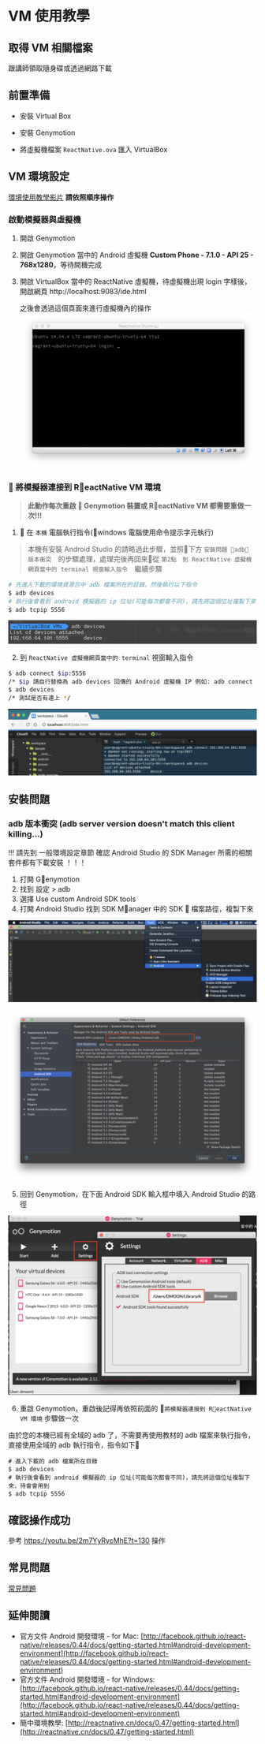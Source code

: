 # VM 使用教學

## 取得 VM 相關檔案

跟講師領取隨身碟或透過網路下載

## 前置準備

- 安裝 Virtual Box

- 安裝 Genymotion

- 將虛擬機檔案 `ReactNative.ova` 匯入 VirtualBox

## VM 環境設定

[環境使用教學影片](https://youtu.be/2m7YyRycMhE)
**請依照順序操作**

### 啟動模擬器與虛擬機

1.  開啟 Genymotion
2.  開啟 Genymotion 當中的 Android 虛擬機 **Custom Phone - 7.1.0 - API 25 - 768x1280**，等待開機完成
3.  開啟 VirtualBox 當中的 ReactNative 虛擬機，待虛擬機出現 login 字樣後，開啟網頁 http://localhost:9083/ide.html

    之後會透過這個頁面來進行虛擬機內的操作
    ![React Native 虛擬機啟動就緒](assets/vm-ready.png)

###  將模擬器連接到 ReactNative VM 環境

> **此動作每次重啟  Genymotion 裝置或 ReactNative VM 都需要重做一次!!!**

1.   在 `本機` 電腦執行指令(windows 電腦使用命令提示字元執行)

> 本機有安裝 Android Studio 的請略過此步驟，並照下方 `安裝問題 adb 版本衝突`　的步驟處理，處理完後再回來從 `第2點　到 ReactNative 虛擬機網頁當中的 terminal 視窗輸入指令`　繼續步驟

```bash
# 先進入下載的環境資源包中 adb 檔案所在的目錄，然後執行以下指令
$ adb devices
# 執行後會看到 android 模擬器的 ip 位址(可能每次都會不同)，請先將這個位址複製下來，待會會用到
$ adb tcpip 5556
```

![](assets/adb-device-ip.png)

2.  到 `ReactNative 虛擬機網頁當中的 terminal` 視窗輸入指令

```bash
$ adb connect $ip:5556
/* $ip 請自行替換為 adb devices 回傳的 Android 虛擬機 IP 例如: adb connect 192.168.57.101:5556 */
$ adb devices
/* 測試是否有連上 */
```

![](assets/cloud9-terminal.png)

## 安裝問題

### adb 版本衝突 (adb server version doesn't match this client killing...)

!!!  請先到 一般環境設定章節 確認 Android Studio 的 SDK Manager 所需的相關套件都有下載安裝 ！！！

1.  打開 Genymotion
2.  找到 設定 > adb
3.  選擇 Use custom Android SDK tools
4.  打開 Android Studio 找到 SDK Manager 中的 SDK  檔案路徑，複製下來

![Android Studio SDK Manager](assets/android-studio-sdk-manager.png)

![Android Studio SDK Path](assets/android-studio-sdk-path.png)

5.  回到 Genymotion，在下面 Android SDK 輸入框中填入 Android Studio 的路徑

![genymotion-setting.png](assets/genymotion-setting.png)

6.  重啟 Genymotion，重啟後記得再依照前面的 `將模擬器連接到 ReactNative VM 環境` 步驟做一次

由於您的本機已經有全域的 adb 了，不需要再使用教材的 adb 檔案來執行指令，
直接使用全域的 adb 執行指令，指令如下

```bash
# 進入下載的 adb 檔案所在目錄
$ adb devices
# 執行後會看到 android 模擬器的 ip 位址(可能每次都會不同)，請先將這個位址複製下來，待會會用到
$ adb tcpip 5556
```

## 確認操作成功

參考 https://youtu.be/2m7YyRycMhE?t=130 操作

## 常見問題

[常見問題](http://bbs.reactnative.cn/topic/130/%E6%96%B0%E6%89%8B%E6%8F%90%E9%97%AE%E5%89%8D%E5%85%88%E6%9D%A5%E8%BF%99%E9%87%8C%E7%9C%8B%E7%9C%8B-react-native%E7%9A%84%E5%B8%B8%E8%A7%81%E9%97%AE%E9%A2%98)

## 延伸閱讀

- 官方文件 Android 開發環境 - for Mac: [http://facebook.github.io/react-native/releases/0.44/docs/getting-started.html#android-development-environment](http://facebook.github.io/react-native/releases/0.44/docs/getting-started.html#android-development-environment)
- 官方文件 Android 開發環境 - for Windows: [http://facebook.github.io/react-native/releases/0.44/docs/getting-started.html#android-development-environment](http://facebook.github.io/react-native/releases/0.44/docs/getting-started.html#android-development-environment)
- 簡中環境教學: [http://reactnative.cn/docs/0.47/getting-started.html](http://reactnative.cn/docs/0.47/getting-started.html)
